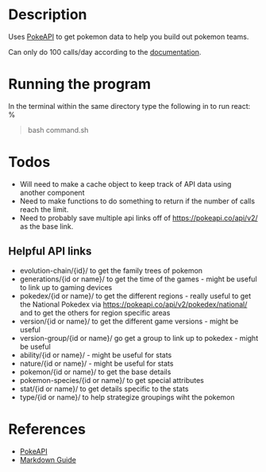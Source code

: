 # Description
Uses [PokeAPI](https://pokeapi.co/) to get pokemon data to help you build out pokemon teams.

Can only do 100 calls/day according to the [documentation](https://pokeapi.co/docs/graphql).

# Running the program
In the terminal within the same directory type the following in to run react: % 
> bash command.sh

# Todos
* Will need to make a cache object to keep track of API data using another component
* Need to make functions to do something to return if the number of calls reach the limit.
* Need to probably save multiple api links off of https://pokeapi.co/api/v2/ as the base link.

## Helpful API links
* evolution-chain/{id}/ to get the family trees of pokemon
* generations/{id or name}/ to get the time of the games - might be useful to link up to gaming devices
* pokedex/{id or name}/ to get the different regions - really useful to get the National Pokedex via https://pokeapi.co/api/v2/pokedex/national/ and to get the others for region specific areas
* version/{id or name}/ to get the different game versions - might be useful
* version-group/{id or name}/ go get a group to link up to pokedex - might be useful
* ability/{id or name}/ - might be useful for stats
* nature/{id or name}/ - might be useful for stats
* pokemon/{id or name}/ to get the base details
* pokemon-species/{id or name}/ to get special attributes
* stat/{id or name}/ to get details specific to the stats
* type/{id or name}/ to help strategize groupings wiht the pokemon

# References
* [PokeAPI](https://pokeapi.co/)
* [Markdown Guide](https://www.markdownguide.org/hacks/)

